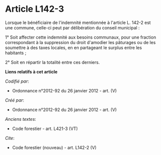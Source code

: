 # Article L142-3

Lorsque le bénéficiaire de l'indemnité mentionnée à l'article L. 142-2 est une commune, celle-ci peut par délibération du
conseil municipal :

1° Soit affecter cette indemnité aux besoins communaux, pour une fraction correspondant à la suppression du droit d'amodier
les pâturages ou de les soumettre à des taxes locales, en en partageant le surplus entre les habitants ;

2° Soit en répartir la totalité entre ces derniers.

**Liens relatifs à cet article**

_Codifié par_:

  - Ordonnance n°2012-92 du 26 janvier 2012 - art. (V)

_Créé par_:

  - Ordonnance n°2012-92 du 26 janvier 2012 - art. (V)

_Anciens textes_:

  - Code forestier - art. L421-3 (VT)

_Cite_:

  - Code forestier (nouveau) - art. L142-2 (V)
